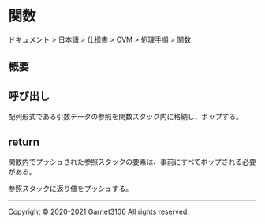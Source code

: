 # 関数

[ドキュメント](../../../../../index.md) > [日本語](../../../../index.md) > [仕様書](../../../index.md) > [CVM](../../index.md) > [処理手順](../index.md) > [関数](./index.md)

## 概要

## 呼び出し

配列形式である引数データの参照を関数スタック内に格納し、ポップする。

## return

関数内でプッシュされた参照スタックの要素は、事前にすべてポップされる必要がある。

参照スタックに返り値をプッシュする。

---

Copyright © 2020-2021 Garnet3106 All rights reserved.
